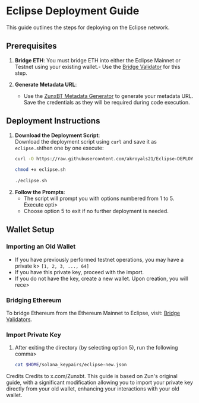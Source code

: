 # Eclipse Deployment Guide

This guide outlines the steps for deploying on the Eclipse network.

## Prerequisites

1. **Bridge ETH**: You must bridge ETH into either the Eclipse Mainnet or Testnet using your existing wallet.- Use the [Bridge Validator](https://bridge.validators.wtf/) for this step.

2. **Generate Metadata URL**:
   - Use the [ZunxBT Metadata Generator](https://zunxbt.github.io/Eclipse/) to generate your metadata URL. Save the credentials as they will be required during code execution.

## Deployment Instructions

1. **Download the Deployment Script**:  
   Download the deployment script using `curl` and save it as `eclipse.sh`then one by one execute:
   ```bash
   curl -O https://raw.githubusercontent.com/akroyals21/Eclipse-DEPLOY/refs/heads/main/eclipse.sh
    
   chmod +x eclipse.sh
    
   ./eclipse.sh

2. **Follow the Prompts**:
   - The script will prompt you with options numbered from 1 to 5. Execute opti>
   - Choose option 5 to exit if no further deployment is needed.
## Wallet Setup
### Importing an Old Wallet
- If you have previously performed testnet operations, you may have a private k>
  `[1, 2, 3, ..., 64]`
- If you have this private key, proceed with the import.
- If you do not have the key, create a new wallet. Upon creation, you will rece>
### Bridging Ethereum
To bridge Ethereum from the Ethereum Mainnet to Eclipse, visit:
[Bridge Validators](https://bridge.validators.wtf/).
### Import Private Key
1. After exiting the directory (by selecting option 5), run the following comma>
   ```bash
   cat $HOME/solana_keypairs/eclipse-new.json

Credits
Credits to x.com/Zunxbt. This guide is based on Zun's original guide, with a significant modification allowing you to import your private key directly from your old wallet, enhancing your interactions with your old wallet.

